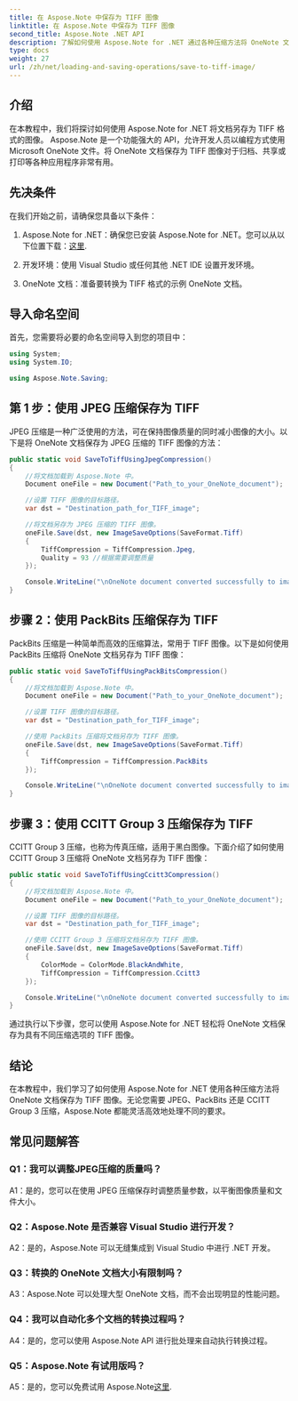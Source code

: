 ```yaml
---
title: 在 Aspose.Note 中保存为 TIFF 图像
linktitle: 在 Aspose.Note 中保存为 TIFF 图像
second_title: Aspose.Note .NET API
description: 了解如何使用 Aspose.Note for .NET 通过各种压缩方法将 OneNote 文档保存为 TIFF 图像。
type: docs
weight: 27
url: /zh/net/loading-and-saving-operations/save-to-tiff-image/
---
```

## 介绍

在本教程中，我们将探讨如何使用 Aspose.Note for .NET 将文档另存为 TIFF 格式的图像。 Aspose.Note 是一个功能强大的 API，允许开发人员以编程方式使用 Microsoft OneNote 文件。将 OneNote 文档保存为 TIFF 图像对于归档、共享或打印等各种应用程序非常有用。

## 先决条件

在我们开始之前，请确保您具备以下条件：

1.  Aspose.Note for .NET：确保您已安装 Aspose.Note for .NET。您可以从以下位置下载：[这里](https://releases.aspose.com/note/net/).

2. 开发环境：使用 Visual Studio 或任何其他 .NET IDE 设置开发环境。

3. OneNote 文档：准备要转换为 TIFF 格式的示例 OneNote 文档。

## 导入命名空间

首先，您需要将必要的命名空间导入到您的项目中：

```csharp
using System;
using System.IO;

using Aspose.Note.Saving;

```

## 第 1 步：使用 JPEG 压缩保存为 TIFF

JPEG 压缩是一种广泛使用的方法，可在保持图像质量的同时减小图像的大小。以下是将 OneNote 文档保存为 JPEG 压缩的 TIFF 图像的方法：

```csharp
public static void SaveToTiffUsingJpegCompression()
{
    //将文档加载到 Aspose.Note 中。
    Document oneFile = new Document("Path_to_your_OneNote_document");

    //设置 TIFF 图像的目标路径。
    var dst = "Destination_path_for_TIFF_image";

    //将文档另存为 JPEG 压缩的 TIFF 图像。
    oneFile.Save(dst, new ImageSaveOptions(SaveFormat.Tiff)
    {
        TiffCompression = TiffCompression.Jpeg,
        Quality = 93 //根据需要调整质量
    });

    Console.WriteLine("\nOneNote document converted successfully to image in TIFF format using JPEG compression.\nFile saved at " + dst);
}
```

## 步骤 2：使用 PackBits 压缩保存为 TIFF

PackBits 压缩是一种简单而高效的压缩算法，常用于 TIFF 图像。以下是如何使用 PackBits 压缩将 OneNote 文档另存为 TIFF 图像：

```csharp
public static void SaveToTiffUsingPackBitsCompression()
{
    //将文档加载到 Aspose.Note 中。
    Document oneFile = new Document("Path_to_your_OneNote_document");

    //设置 TIFF 图像的目标路径。
    var dst = "Destination_path_for_TIFF_image";

    //使用 PackBits 压缩将文档另存为 TIFF 图像。
    oneFile.Save(dst, new ImageSaveOptions(SaveFormat.Tiff)
    {
        TiffCompression = TiffCompression.PackBits
    });

    Console.WriteLine("\nOneNote document converted successfully to image in TIFF format using PackBits compression.\nFile saved at " + dst);
}
```

## 步骤 3：使用 CCITT Group 3 压缩保存为 TIFF

CCITT Group 3 压缩，也称为传真压缩，适用于黑白图像。下面介绍了如何使用 CCITT Group 3 压缩将 OneNote 文档另存为 TIFF 图像：

```csharp
public static void SaveToTiffUsingCcitt3Compression()
{
    //将文档加载到 Aspose.Note 中。
    Document oneFile = new Document("Path_to_your_OneNote_document");

    //设置 TIFF 图像的目标路径。
    var dst = "Destination_path_for_TIFF_image";

    //使用 CCITT Group 3 压缩将文档另存为 TIFF 图像。
    oneFile.Save(dst, new ImageSaveOptions(SaveFormat.Tiff)
    {
        ColorMode = ColorMode.BlackAndWhite,
        TiffCompression = TiffCompression.Ccitt3
    });

    Console.WriteLine("\nOneNote document converted successfully to image in TIFF format using CCITT Group 3 fax compression.\nFile saved at " + dst);
}
```

通过执行以下步骤，您可以使用 Aspose.Note for .NET 轻松将 OneNote 文档保存为具有不同压缩选项的 TIFF 图像。

## 结论

在本教程中，我们学习了如何使用 Aspose.Note for .NET 使用各种压缩方法将 OneNote 文档保存为 TIFF 图像。无论您需要 JPEG、PackBits 还是 CCITT Group 3 压缩，Aspose.Note 都能灵活高效地处理不同的要求。

## 常见问题解答

### Q1：我可以调整JPEG压缩的质量吗？

A1：是的，您可以在使用 JPEG 压缩保存时调整质量参数，以平衡图像质量和文件大小。

### Q2：Aspose.Note 是否兼容 Visual Studio 进行开发？

A2：是的，Aspose.Note 可以无缝集成到 Visual Studio 中进行 .NET 开发。

### Q3：转换的 OneNote 文档大小有限制吗？

A3：Aspose.Note 可以处理大型 OneNote 文档，而不会出现明显的性能问题。

### Q4：我可以自动化多个文档的转换过程吗？

A4：是的，您可以使用 Aspose.Note API 进行批处理来自动执行转换过程。

### Q5：Aspose.Note 有试用版吗？

 A5：是的，您可以免费试用 Aspose.Note[这里](https://releases.aspose.com/).